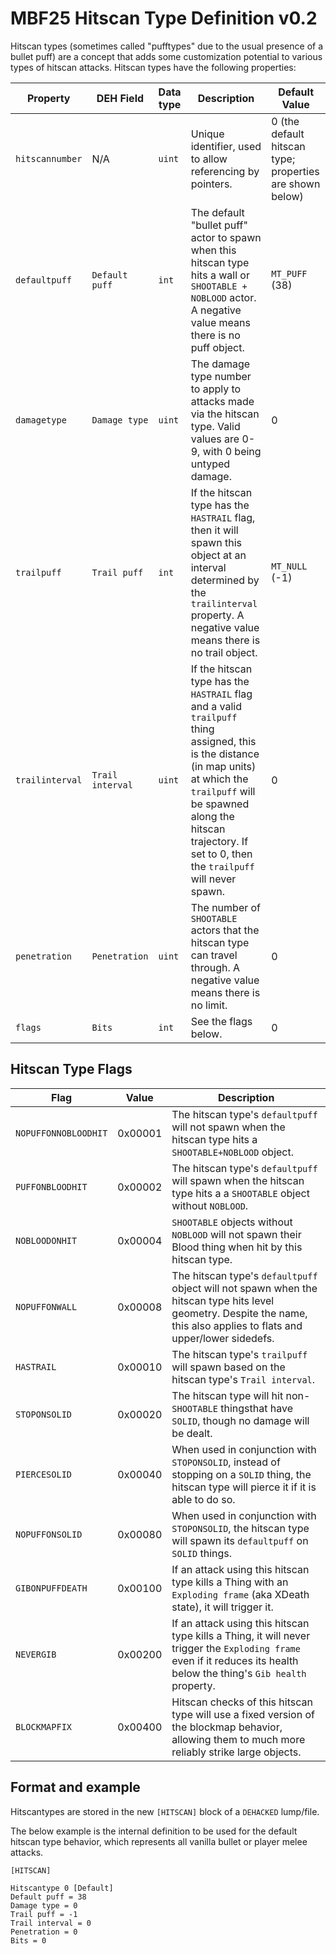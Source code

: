 # MBF25 Hitscan Type Definition v0.2

Hitscan types (sometimes called "pufftypes" due to the usual presence of a bullet puff) are a concept that adds some customization potential to various types of hitscan attacks. Hitscan types have the following properties:

| Property        | DEH Field        | Data type | Description                                                                                                                                                                                                                                        | Default Value                                            |
|-----------------|------------------|-----------|----------------------------------------------------------------------------------------------------------------------------------------------------------------------------------------------------------------------------------------------------|----------------------------------------------------------|
| `hitscannumber` | N/A              | `uint`    | Unique identifier, used to allow referencing by pointers.                                                                                                                                                                                          | 0 (the default hitscan type; properties are shown below) |
| `defaultpuff`   | `Default puff`   | `int`     | The default "bullet puff" actor to spawn when this hitscan type hits a wall or `SHOOTABLE + NOBLOOD` actor. A negative value means there is no puff object.                                                                                        | `MT_PUFF` (38)                                           |
| `damagetype`    | `Damage type`    | `uint`    | The damage type number to apply to attacks made via the hitscan type. Valid values are 0-9, with 0 being untyped damage.                                                                                                                           | 0                                                        |
| `trailpuff`     | `Trail puff`     | `int`     | If the hitscan type has the `HASTRAIL` flag, then it will spawn this object at an interval determined by the `trailinterval` property. A negative value means there is no trail object.                                                            | `MT_NULL` (-1)                                           |
| `trailinterval` | `Trail interval` | `uint`    | If the hitscan type has the `HASTRAIL` flag and a valid `trailpuff` thing assigned, this is the distance (in map units) at which the `trailpuff` will be spawned along the hitscan trajectory. If set to 0, then the `trailpuff` will never spawn. | 0                                                        |
| `penetration`   | `Penetration`    | `uint`    | The number of `SHOOTABLE` actors that the hitscan type can travel through. A negative value means there is no limit.                                                                                                                               | 0                                                        |
| `flags`         | `Bits`           | `int`     | See the flags below.                                                                                                                                                                                                                               | 0                                                        |

## Hitscan Type Flags

| Flag                 | Value   | Description                                                                                                                                                              |
|----------------------|---------|--------------------------------------------------------------------------------------------------------------------------------------------------------------------------|
| `NOPUFFONNOBLOODHIT` | 0x00001 | The hitscan type's `defaultpuff` will not spawn when the hitscan type hits a `SHOOTABLE+NOBLOOD` object.                                                                 |
| `PUFFONBLOODHIT`     | 0x00002 | The hitscan type's `defaultpuff` will spawn when the hitscan type hits a a `SHOOTABLE` object without `NOBLOOD`.                                                         |
| `NOBLOODONHIT`       | 0x00004 | `SHOOTABLE` objects without `NOBLOOD` will not spawn their Blood thing when hit by this hitscan type.                                                                    |
| `NOPUFFONWALL`       | 0x00008 | The hitscan type's `defaultpuff` object will not spawn when the hitscan type hits level geometry. Despite the name, this also applies to flats and upper/lower sidedefs. |
| `HASTRAIL`           | 0x00010 | The hitscan type's `trailpuff` will spawn based on the hitscan type's `Trail interval`.                                                                                  |
| `STOPONSOLID`        | 0x00020 | The hitscan type will hit non-`SHOOTABLE` thingsthat have `SOLID`, though no damage will be dealt.                                                                       |
| `PIERCESOLID`        | 0x00040 | When used in conjunction with `STOPONSOLID`, instead of stopping on a `SOLID` thing, the hitscan type will pierce it if it is able to do so.                             |
| `NOPUFFONSOLID`      | 0x00080 | When used in conjunction with `STOPONSOLID`, the hitscan type will spawn its `defaultpuff` on `SOLID` things.                                                            |
| `GIBONPUFFDEATH`     | 0x00100 | If an attack using this hitscan type kills a Thing with an `Exploding frame` (aka XDeath state), it will trigger it.                                                     |
| `NEVERGIB`           | 0x00200 | If an attack using this hitscan type kills a Thing, it will never trigger the `Exploding frame` even if it reduces its health below the thing's `Gib health` property.   |
| `BLOCKMAPFIX`        | 0x00400 | Hitscan checks of this hitscan type will use a fixed version of the blockmap behavior, allowing them to much more reliably strike large objects.                         |

## Format and example

Hitscantypes are stored in the new `[HITSCAN]` block of a `DEHACKED` lump/file.

The below example is the internal definition to be used for the default hitscan type behavior, which represents all vanilla bullet or player melee attacks.

```
[HITSCAN]

Hitscantype 0 [Default]
Default puff = 38
Damage type = 0
Trail puff = -1
Trail interval = 0
Penetration = 0
Bits = 0
```
